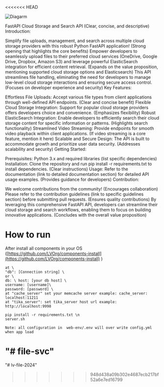 <<<<<<< HEAD


![Diagarm](lv-file-service.png)


FastAPI Cloud Storage and Search API (Clear, concise, and descriptive)
Introduction:

Simplify file uploads, management, and search across multiple cloud storage providers with this robust Python FastAPI application! (Strong opening that highlights the core benefits)
Empower developers to seamlessly upload files to their preferred cloud services (OneDrive, Google Drive, Dropbox, Amazon S3) and leverage powerful ElasticSearch integration for efficient content retrieval. (Expands on the value proposition, mentioning supported cloud storage options and Elasticsearch)
This API streamlines file handling, eliminating the need for developers to manage low-level cloud storage interactions and ensuring secure access control. (Focuses on developer experience and security)
Key Features:

Effortless File Uploads: Accept various file types from client applications through well-defined API endpoints. (Clear and concise benefit)
Flexible Cloud Storage Integration: Support for popular cloud storage providers offers developers choice and convenience. (Emphasizes flexibility)
Robust ElasticSearch Integration: Enable developers to efficiently search their cloud storage content for specific information or patterns. (Highlights search functionality)
Streamlined Video Streaming: Provide endpoints for smooth video playback within client applications. (If video streaming is a core feature, mention it here)
Scalable and Secure Design: The API is built to accommodate growth and prioritize user data security. (Addresses scalability and security)
Getting Started:

Prerequisites: Python 3.x and required libraries (list specific dependencies)
Installation: Clone the repository and run pip install -r requirements.txt to install dependencies. (Clear instructions)
Usage: Refer to the documentation (link to detailed documentation section) for detailed API usage examples. (Provides guidance for developers)
Contribution:

We welcome contributions from the community! (Encourages collaboration)
Please refer to the contribution guidelines (link to specific guidelines section) before submitting pull requests. (Ensures quality contributions)
By leveraging this comprehensive FastAPI API, developers can streamline their cloud storage and search workflows, enabling them to focus on building innovative applications. (Concludes with the overall value proposition)

# How to run
After  install all components in your OS ([https://github.com/LVOrg/components-install](https://github.com/LVOrg/components-install)
)



``` Modify config.yml \
at \ 
"db": [Connection string] \
or \
db: \ host: [your db host] \
username: [username]\
password: [password] \
at "cache_server" set your memcache server example: cache_server: localhost:11211 
at "tika_server": set tika_server host url example: http://localhost:9998
```

```
pip install -r requirements.txt \n
server.sh
```
```
Note: all configuration in  web-env/.env will over write config.yml when app load

```

"# file-svc" 
=======
"# lv-file-2024" 
>>>>>>> 948d438a09b302e4687ecb217bf52a6e7ed16799
